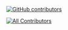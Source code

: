 [![GitHub contributors](https://img.shields.io/github/contributors/cdnjs/cdnjs.svg)]()

[![All Contributors](https://img.shields.io/badge/all_contributors-21-orange.svg?style=flat-square)](#contributors)

